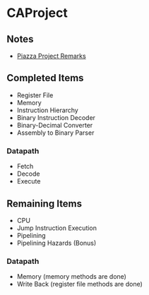 # CAProject

## Notes
- [Piazza Project Remarks](https://piazza.com/class/kzxah9jzfeo6bn?cid=155)

## Completed Items
- Register File
- Memory
- Instruction Hierarchy
- Binary Instruction Decoder
- Binary-Decimal Converter
- Assembly to Binary Parser

### Datapath
- Fetch
- Decode
- Execute

## Remaining Items
- CPU
- Jump Instruction Execution
- Pipelining
- Pipelining Hazards (Bonus)

### Datapath
- Memory (memory methods are done)
- Write Back (register file methods are done)